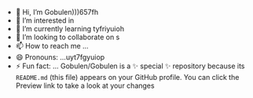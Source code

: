 - 👋 Hi, I’m Gobulen)))657fh
- 👀 I’m interested in 
- 🌱 I’m currently learning  tyfriyuioh
- 💞️ I’m looking to collaborate on s
- 📫 How to reach me ...
- 😄 Pronouns: ...uyt7fgyuiop
- ⚡ Fun fact: ...
Gobulen/Gobulen is a ✨ special ✨ repository because its `README.md` (this file) appears on your GitHub profile.
You can click the Preview link to take a look at your changes
